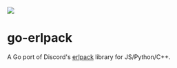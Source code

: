 [![](https://godoc.org/github.com/JakeMakesStuff/go-erlpack?status.svg)](http://godoc.org/github.com/JakeMakesStuff/go-erlpack)

# go-erlpack
A Go port of Discord's [erlpack](https://github.com/discord/erlpack) library for JS/Python/C++.
